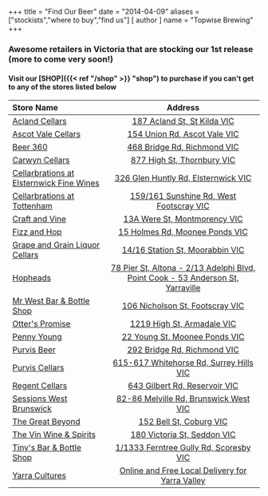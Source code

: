 +++
title = "Find Our Beer"
date = "2014-04-09"
aliases = ["stockists","where to buy","find us"]
[ author ]
  name = "Topwise Brewing"
+++

### Awesome retailers in Victoria that are stocking our 1st release (more to come very soon!)
#### Visit our [SHOP]({{< ref "/shop" >}} "shop") to purchase if you can't get to any of the stores listed below

| Store Name   | Address     |
| :---        |    :----:   |
| [Acland Cellars](https://beerstore.com.au/)    | [187 Acland St, St Kilda VIC](https://beerstore.com.au/)       |
| [Ascot Vale Cellars](https://www.ascotvalecellars.com.au/)    | [154 Union Rd, Ascot Vale VIC](https://www.ascotvalecellars.com.au/)       |
| [Beer 360](https://www.beer360.com.au/)    | [468 Bridge Rd, Richmond VIC](https://www.beer360.com.au/)        |
| [Carwyn Cellars](https://carwyncellars.com.au/)    | [877 High St, Thornbury VIC](https://carwyncellars.com.au/)       |
| [Cellarbrations at Elsternwick Fine Wines](https://www.cellarbrations.com.au/bottle-shops/vic/finest-drop-elsternwick)    | [326 Glen Huntly Rd, Elsternwick VIC](https://www.cellarbrations.com.au/bottle-shops/vic/finest-drop-elsternwick)       |
| [Cellarbrations at Tottenham](https://www.facebook.com/CBNTOTTENHAM/)    | [159/161 Sunshine Rd, West Footscray VIC](https://www.facebook.com/CBNTOTTENHAM/)        |
| [Craft and Vine](https://www.craftandvine.com.au/)    | [13A Were St, Montmorency VIC](https://www.craftandvine.com.au/)        |
| [Fizz and Hop](https://fizzandhop.com.au/)    | [15 Holmes Rd, Moonee Ponds VIC](https://fizzandhop.com.au/)        |
| [Grape and Grain Liquor Cellars](https://grapengrain.com.au/)    | [14/16 Station St, Moorabbin VIC](https://grapengrain.com.au/)        |
| [Hopheads](https://hopheads.com.au/)    | [78 Pier St, Altona - 2/13 Adelphi Blvd, Point Cook - 53 Anderson St, Yarraville](https://hopheads.com.au/)       |
| [Mr West Bar & Bottle Shop](https://mrwest.com.au/)    | [106 Nicholson St, Footscray VIC](https://mrwest.com.au/)        |
| [Otter's Promise](https://www.otterspromise.com.au/)    | [1219 High St, Armadale VIC](https://www.otterspromise.com.au/)        |
| [Penny Young](http://pennyyoung.com.au/)    | [22 Young St, Moonee Ponds VIC](http://pennyyoung.com.au/)        |
| [Purvis Beer](https://www.purvisbeer.com.au/)    | [292 Bridge Rd, Richmond VIC](https://www.purvisbeer.com.au/)       |
| [Purvis Cellars](https://www.purviscellars.com.au/)    | [615-617 Whitehorse Rd, Surrey Hills VIC](https://www.purviscellars.com.au/)       |
| [Regent Cellars](https://www.facebook.com/RegentCellars)    | [643 Gilbert Rd, Reservoir VIC](https://www.facebook.com/RegentCellars)       |
| [Sessions West Brunswick](https://www.instagram.com/sessions_westbrunswick/)  | [82-86 Melville Rd, Brunswick West VIC](https://www.instagram.com/sessions_westbrunswick/)       |
| [The Great Beyond](https://tgbshop.com/)    | [152 Bell St, Coburg VIC](https://tgbshop.com/)        |
| [The Vin Wine & Spirits](https://www.facebook.com/thevinwineandspirits)    | [180 Victoria St, Seddon VIC](https://www.facebook.com/thevinwineandspirits)        |
| [Tiny's Bar & Bottle Shop](https://tinysbarandbottleshop.com.au/)    | [1/1333 Ferntree Gully Rd, Scoresby VIC](https://tinysbarandbottleshop.com.au/)        |
| [Yarra Cultures](https://yarracultures.com.au/)    | [Online and Free Local Delivery for Yarra Valley](https://yarracultures.com.au/)        |
